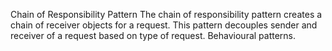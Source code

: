 Chain of Responsibility Pattern
The chain of responsibility pattern creates a chain of receiver objects for a request. 
This pattern decouples sender and receiver of a request based on type of request. 
Behavioural patterns.